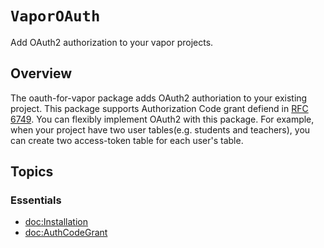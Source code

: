 # ``VaporOAuth``

Add OAuth2 authorization to your vapor projects.

## Overview

The oauth-for-vapor package adds OAuth2 authoriation to your existing project.
This package supports Authorization Code grant defiend in [RFC 6749](https://datatracker.ietf.org/doc/html/rfc6749).
You can flexibly implement OAuth2 with this package. For example, when your project have two user tables(e.g. students and teachers), you can create two access-token table for each user's table.

## Topics

### Essentials

- <doc:Installation>
- <doc:AuthCodeGrant>
